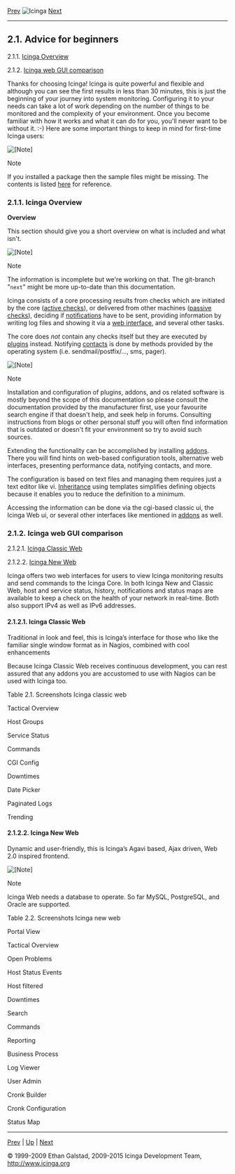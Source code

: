 [Prev](ch02.md) ![Icinga](../images/logofullsize.png "Icinga") [Next](newbie.md)

* * * * *

2.1. Advice for beginners
-------------------------

2.1.1. [Icinga Overview](beginners.md#icinga-overview)

2.1.2. [Icinga web GUI comparison](beginners.md#icinga_gui_comparison)

Thanks for choosing Icinga! Icinga is quite powerful and flexible and
although you can see the first results in less than 30 minutes, this is
just the beginning of your journey into system monitoring. Configuring
it to your needs can take a lot of work depending on the number of
things to be monitored and the complexity of your environment. Once you
become familiar with how it works and what it can do for you, you'll
never want to be without it. :-) Here are some important things to keep
in mind for first-time Icinga users:







![[Note]](../images/note.png)

Note

If you installed a package then the sample files might be missing. The
contents is listed
[here](sample-config.md "13.1. Sample configuration files and definitions")
for reference.

### 2.1.1. Icinga Overview

**Overview**

This section should give you a short overview on what is included and
what isn't.

![[Note]](../images/note.png)

Note

The information is incomplete but we're working on that. The git-branch
"`next`" might be more up-to-date than this documentation.

Icinga consists of a core processing results from checks which are
initiated by the core ([active
checks](activechecks.md "5.6. Active Checks")), or delivered from
other machines ([passive
checks](passivechecks.md "5.7. Passive Checks")), deciding if
[notifications](notifications.md "5.11. Notifications") have to be
sent, providing information by writing log files and showing it via a
[web
interface](cgis.md "6.1. Icinga Classic UI: Information On The Modules"),
and several other tasks.

The core does *not* contain any checks itself but they are executed by
[plugins](plugins.md "5.1. Icinga Plugins") instead. Notifying
[contacts](objectdefinitions.md#objectdefinitions-contact) is done by
methods provided by the operating system (i.e. sendmail/postfix/...,
sms, pager).

![[Note]](../images/note.png)

Note

Installation and configuration of plugins, addons, and os related
software is mostly beyond the scope of this documentation so please
consult the documentation provided by the manufacturer first, use your
favourite search engine if that doesn't help, and seek help in forums.
Consulting instructions from blogs or other personal stuff you will
often find information that is outdated or doesn't fit your environment
so try to avoid such sources.

Extending the functionality can be accomplished by installing
[addons](addons.md "10.1. Icinga Addons"). There you will find hints
on web-based configuration tools, alternative web interfaces, presenting
performance data, notifying contacts, and more.

The configuration is based on text files and managing them requires just
a text editor like vi.
[Inheritance](objectinheritance.md "7.26. Object Inheritance") using
templates simplifies defining objects because it enables you to reduce
the definition to a minimum.

Accessing the information can be done via the cgi-based classic ui, the
Icinga Web ui, or several other interfaces like mentioned in
[addons](addons.md "10.1. Icinga Addons") as well.

### 2.1.2. Icinga web GUI comparison

2.1.2.1. [Icinga Classic Web](beginners.md#idp177792)

2.1.2.2. [Icinga New Web](beginners.md#idp223952)

Icinga offers two web interfaces for users to view Icinga monitoring
results and send commands to the Icinga Core. In both Icinga New and
Classic Web, host and service status, history, notifications and status
maps are available to keep a check on the health of your network in
real-time. Both also support IPv4 as well as IPv6 addresses.

#### 2.1.2.1. Icinga Classic Web

Traditional in look and feel, this is Icinga’s interface for those who
like the familiar single window format as in Nagios, combined with cool
enhancements











Because Icinga Classic Web receives continuous development, you can rest
assured that any addons you are accustomed to use with Nagios can be
used with Icinga too.

Table 2.1. Screenshots Icinga classic web


Tactical Overview


Host Groups


Service Status


Commands


CGI Config


Downtimes


Date Picker


Paginated Logs


Trending

#### 2.1.2.2. Icinga New Web

Dynamic and user-friendly, this is Icinga’s Agavi based, Ajax driven,
Web 2.0 inspired frontend.

![[Note]](../images/note.png)

Note

Icinga Web needs a database to operate. So far MySQL, PostgreSQL, and
Oracle are supported.













Table 2.2. Screenshots Icinga new web


Portal View


Tactical Overview


Open Problems


Host Status Events


Host filtered


Downtimes


Search


Commands


Reporting


Business Process


Log Viewer


User Admin


Cronk Builder


Cronk Configuration


Status Map

* * * * *

[Prev](ch02.md) | [Up](ch02.md) | [Next](newbie.md)






© 1999-2009 Ethan Galstad, 2009-2015 Icinga Development Team,
http://www.icinga.org
